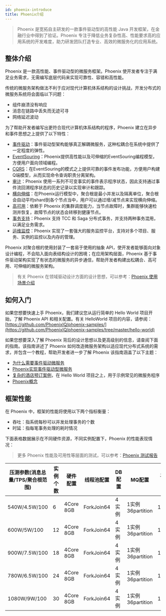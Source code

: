 ```yaml
---
id: phoenix-introduce
title: Phoenix介绍
---
```


> Phoenix 是宽拓自主研发的一款事件驱动型的高性能 Java 开发框架，在金融行业中得到了验证。Phoenix 专注于降低业务复杂性高、性能要求高的应用系统的开发难度，助力研发团队打造专业、高效的微服务化的应用系统。

## 整体介绍

Phoenix 是一款高性能、事件驱动型的微服务框架。Phoenix 使开发者专注于满足业务需求，无需编写底层代码来实现可靠性、容错和高性能。

传统的微服务架构做法不利于应对现代计算机体系结构的设计挑战，开发分布式的微服务系统将会面临以下问题： 
- 组件崩溃没有响应
- 消息在链路中丢失而无迹可寻
- 网络延迟波动

为了帮助开发者编写出更符合现代计算机体系结构的程序，Phoenix 建立在异步和事件思想之上提供了以下特性：
- [事件驱动](./why-event-driven-microservice#什么是事件驱动型微服务)：事件驱动型架构能够真正解耦微服务，这种松耦合在系统中提供了一定程度的弹性。
- [EventSouring](./why-event-driven-microservice#eventsouring介绍)：Phoenix提供高性能以及可伸缩的EventSouring编程模型，方便用户面向领域编程。
- [CQRS](./why-event-driven-microservice#cqrs介绍)：在EventSouring的模式之上提供可靠的事件发布功能，方便用户构建Q端模型，从而实现命令查询职责分离架构。
- [审计](./why-event-driven-microservice#eventsouring介绍)：Phoenix 使用一系列不可变事实的事件表示程序状态，因此支持通过事件流回溯程序状态的历史记录以实现审计和跟踪。
- [横向伸缩](../phoenix-test/elasticity-test)：在Phoenix运行模型中，聚合根是最小并发以及隔离单位，聚合根会自动平均shard到各个节点当中，用户可以通过增/减节点来实现横向伸缩。
- [高可用](../phoenix-test/available-test)：依赖于 Phoenix 的集群调度能力，当节点故障时，集群能够快速检测并恢复，故障节点的状态会转移到健康节点。
- [事务支持](../phoenix-transaction/phoenix-transaction-module)：Phoenix 支持 TCC 和 Saga 分布式事务，并支持两种事务混用，以满足业务需求。
- [运维监控](../phoenix-console/phoenix-console-overall)：Phoenix 实现了一套强大的服务监控平台，支持对多个项目、服务、实例的监控以及内存的管理。

Phoenix 对聚合根的使用封装了一套易于使用的抽象 API，使开发者能够面向对象设计编程，不会陷入面向表结构设计的困境；在应用架构层面，Phoenix 基于事件驱动架构实现了有状态的微服务的异步通信，帮助开发者构建出松耦合、高可用、可伸缩的微服务架构。

> 有关 Phoenix 在领域驱动设计方面的设计思想，可以参考：[Phoenix 使用场景介绍](/blog/phoenix-scene)

## 如何入门
如果您想要快速上手 Phoenix，我们建议您从运行简单的 Hello World 项目开始，了解 Phoenix API 和相关配置。有关 HelloWorld 项目的内容，请参阅：[https://github.com/PhoenixIQ/phoenix-samples/](https://github.com/PhoenixIQ/phoenix-samples/tree/master/hello-world)

如果您想要深入了解 Phoenix 背后的设计思想以及更高级别的信息，请查阅下面的指南。该指南讲述了 Phoenix 如何改造微服务架构以适应现代分布式系统的需求，并包含一个教程，帮助开发者进一步了解 Phoenix 该指南涵盖了以下主题：

- [为什么需要事件驱动微服务](./02-why-event-driven-microservice.md)
- [Phoenix实现事件驱动型微服务](./03-how-event-driven-microservice.md)
- [复杂的酒店预订案例](./05-quick-start-example/01-bookings-architecture.md)，在 Hello World 项目之上，用于示例常见的微服务程序
- [Phoenix概念](./06-phoenix-glossary.md)

## 框架性能

在 Phoenix 中，框架的性能将使用以下两个指标衡量：

- 吞吐：指系统每秒可以并发处理事务的个数 
- 时延：指每笔事务处理的耗时情况

下面表格数据展示在不同硬件资源，不同实例配置下，Phoenix 的性能表现情况：

> 更多 Phoenix 性能及可用性等层面的测试，可以参考：[Phoenix 测试报告](../phoenix-test/features-test)

| 压测参数(消息总量/TPS/聚合根范围) | 实例个数 | 硬件配置       |线程池配置 | DB配置   | MQ配置         |  平均时延  | CPU使用率 | 实际处理TPS |
| --------------                | ------- | -------------|--------- | -----    |  -------------|  -------- | ---------| ---     |
| 540W/4.5W/100                  | 6       | 4Core 8GB    |ForkJoin64| 4实例   |1实例36partition |  1782ms    | 56%      | 35272 |
| 600W/5W/100                    | 12      | 4Core 8GB    |ForkJoin64| 4实例   |1实例36partition |  1896ms    | 40%      | 42646 |
| 900W/7.5W/100                  | 18      | 4Core 8GB    |ForkJoin64| 4实例   |1实例36partition |  1172ms    | 32%      | 52500 |
| 780W/6.5W/100                  | 24      | 4Core 8GB    |ForkJoin64| 4实例   |1实例36partition |  1858ms    | 24%      | 58880 |
| 1080W/9W/100                   | 30      | 4Core 8GB    |ForkJoin64| 4实例   |1实例36partition |  1437ms    | 24%      | 57077 |
